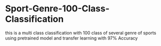 # Sport-Genre-100-Class-Classification
this is a multi class classification with 100 class of several genre of sports using pretrained model and transfer learning with 97% Accuracy
